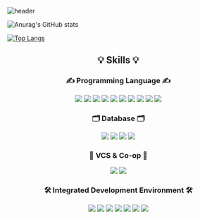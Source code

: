 ![header](https://capsule-render.vercel.app/api?type=waving&color=0:92a8d1,100:f4f6fa&height=300&section=header&text=Programmer%20Yes25&fontSize=60&animation=fadeIn&fontAlignY=38&desc=Welcome%20to%20Yes25's%20GitHub!&descAlignY=51&descAlign=62)

![Anurag's GitHub stats](https://github-readme-stats.vercel.app/api?username=ProgrammerYes25&show_icons=true&theme=solarized-light&show_icons=true)

[![Top Langs](https://github-readme-stats.vercel.app/api/top-langs/?username=ProgrammerYes25&layout=compact&theme=solarized-light)](https://github.com/ProgrammerYes25/github-readme-stats)

<div align="center">
  
## 💡 Skills 💡
  
### ✍ Programming Language ✍ 

  <img src="https://img.shields.io/badge/Java-007396?style=flat&logo=Java&logoColor=white"/>
  <img src="https://img.shields.io/badge/Python-3776AB?style=flat&logo=Python&logoColor=white"/>
  <img src="https://img.shields.io/badge/C-A8B9CC?style=flat&logo=C&logoColor=white"/>
  <img src="https://img.shields.io/badge/C++-00599C?style=flat&logo=cplusplus&logoColor=white"/>
  <img src="https://img.shields.io/badge/C%20Sharp-239120?style=flat&logo=CSharp&logoColor=white"/>
  <img src="https://img.shields.io/badge/HTML-E34F26?style=flat&logo=HTML5&logoColor=white"/>
  <img src="https://img.shields.io/badge/CSS3-1572B6?style=flat&logo=CSS3&logoColor=white"/>
  <img src="https://img.shields.io/badge/JavaScript-F7DF1E?style=flat&logo=JavaScript&logoColor=white"/>
  <img src="https://img.shields.io/badge/Spring-6DB33F?style=flat&logo=Spring&logoColor=white"/>
  <img src="https://img.shields.io/badge/Node.js-339933?style=flat&logo=nodedotjs&logoColor=white"/>
  
  ### 🗂 Database 🗂

  <img src="https://img.shields.io/badge/SQLite-003B57?style=flat&logo=sqlite&logoColor=white"/>
  <img src="https://img.shields.io/badge/MySQL-4479A1?style=flat&logo=mysql&logoColor=white"/>
  <img src="https://img.shields.io/badge/Oracle-F80000?style=flat&logo=oracle&logoColor=white"/>
  <img src="https://img.shields.io/badge/Firebase(API)-FFCA28?style=flat&logo=firebase&logoColor=white"/>
    
  ### 🔨 VCS & Co-op 🔨
  
  <img src="https://img.shields.io/badge/Git-F05032?style=flat&logo=git&logoColor=white"/>
  <img src="https://img.shields.io/badge/GitHub-181717?style=flat&logo=github&logoColor=white"/>
  
  ### 🛠 Integrated Development Environment 🛠
  
  <img src="https://img.shields.io/badge/Android%20Studio-3DDC84?style=flat&logo=androidstudio&logoColor=white"/>
  <img src="https://img.shields.io/badge/Visual%20Studio-5C2D91?style=flat&logo=visualstudio&logoColor=white"/>
  <img src="https://img.shields.io/badge/Visual%20Studio%20Code-007ACC?style=flat&logo=visualstudiocode&logoColor=white"/>
  <img src="https://img.shields.io/badge/eclipse%20IDE-2C2255?style=flat&logo=eclipseide&logoColor=white"/>
    <img src="https://img.shields.io/badge/IntelliJ%20IDEA-000000?style=flat&logo=intellijidea&logoColor=white"/>
  <img src="https://img.shields.io/badge/PyCharm-000000?style=flat&logo=pycharm&logoColor=white"/>
    <img src="https://img.shields.io/badge/Atom-66595C?style=flat&logo=atom&logoColor=white"/>
<div>
  

